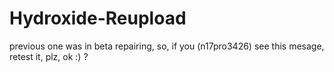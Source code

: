 # Hydroxide-Reupload
previous one was in beta repairing, so, if you (n17pro3426) see this mesage, retest it, plz, ok :) ?
